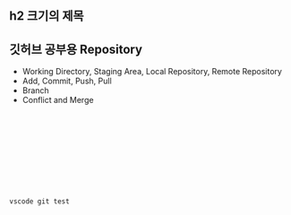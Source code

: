 ## h2 크기의 제목
## 깃허브 공부용 Repository 

- Working Directory, Staging Area, Local Repository, Remote Repository 
- Add, Commit, Push, Pull 
- Branch 
- Conflict and Merge 

<code> 
<!DOCTYPE html>
<html lang="en">
<head>
    <meta charset="UTF-8">
    <meta name="viewport" content="width=device-width, initial-scale=1.0">
    <title>cause conflict</title>
</head>
<body>
    <p>vscode git test</p>
</body>
</html>
</code>

